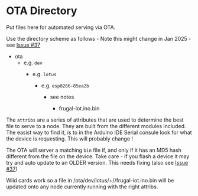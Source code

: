 # OTA Directory

Put files here for automated serving via OTA.

Use the directory scheme as follows - 
Note this might change in Jan 2025 - see [Issue #37](https://github.com/mitra42/frugal-iot/issues/37)

* ota
  * <organization> e.g. `dev`
    * <project> e.g. `lotus`
      * <node>  e.g. `esp8266-85ea2b`
        * <attribs> see notes
          * frugal-iot.ino.bin

The `attribs` are a series of attributes that are used to determine the best file to serve to a node.
They are built from the different modules included. 
The easist way to find it, is to in the Arduino IDE Serial consule look for what the device is requesting.
This will probably change ! 

The OTA will server a matching `bin` file if, and only if it has an MD5 hash 
different from the file on the device. 
Take care - if you flash a device it may try and auto update to an OLDER version.
This needs fixing (also see [Issue #37](https://github.com/mitra42/frugal-iot/issues/37))

Wild cards work so a file in /ota/dev/lotus/+/<attribs>/frugal-iot.ino.bin
will be updated onto any node currently running with the right attribs. 
